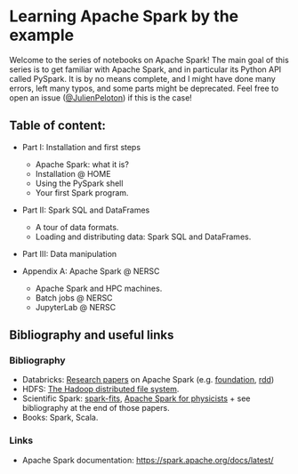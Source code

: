 # Learning Apache Spark by the example

Welcome to the series of notebooks on Apache Spark! The main goal of this series is to get familiar with Apache Spark, and in particular its Python API called PySpark. It is by no means complete, and
I might have done many errors, left many typos, and some parts might be deprecated. Feel free to open an issue ([@JulienPeloton](https://github.com/astrolabsoftware/spark-tutorials/issues/new?body=@JulienPeloton)) if this is the case!

## Table of content:

- Part I: Installation and first steps
    - Apache Spark: what it is?
    - Installation @ HOME
    - Using the PySpark shell
    - Your first Spark program.
- Part II: Spark SQL and DataFrames
    - A tour of data formats.
    - Loading and distributing data: Spark SQL and DataFrames.
- Part III: Data manipulation


- Appendix A: Apache Spark @ NERSC
    - Apache Spark and HPC machines.
    - Batch jobs @ NERSC
    - JupyterLab @ NERSC

## Bibliography and useful links

### Bibliography

- Databricks: [Research papers](https://databricks.com/resources/type/research-papers/page/2) on Apache Spark (e.g. [foundation](https://pages.databricks.com/rs/094-YMS-629/images/hotcloud_spark.pdf), [rdd](https://pages.databricks.com/rs/094-YMS-629/images/nsdi_spark.pdf))
- HDFS: [The Hadoop distributed file system](http://storageconference.us/2010/Papers/MSST/Shvachko.pdf).
- Scientific Spark: [spark-fits](https://arxiv.org/abs/1804.07501), [Apache Spark for physicists](https://arxiv.org/abs/1807.03078) + see bibliography at the end of those papers.
- Books: Spark, Scala.

### Links

- Apache Spark documentation: https://spark.apache.org/docs/latest/
